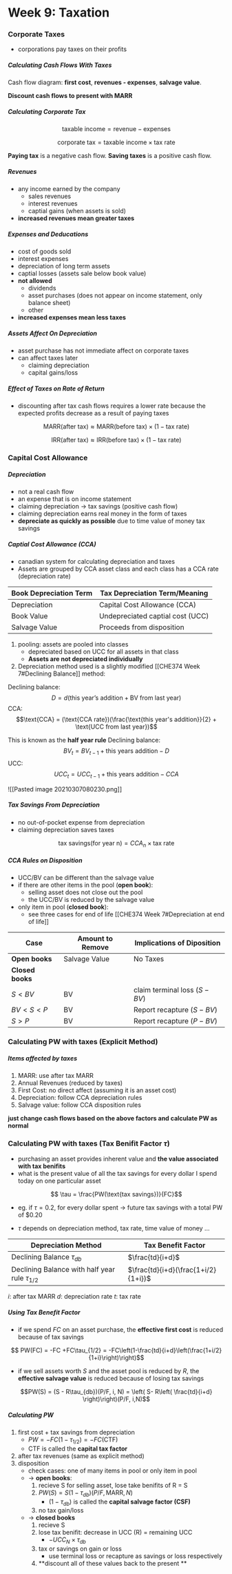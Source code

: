 # Week 9: Taxation

### Corporate Taxes
- corporations pay taxes on their profits 

##### Calculating Cash Flows With Taxes

Cash flow diagram: **first cost**, **revenues - expenses**, **salvage value**.

**Discount cash flows to present with MARR**


##### Calculating Corporate Tax

$$\text{taxable income} = \text{revenue} - \text{expenses}$$

$$\text{corporate tax} = \text{taxable income} \times \text{tax rate}$$

**Paying tax** is a negative cash flow. **Saving taxes** is a positive cash flow. 

##### Revenues

- any income earned by the company
	- sales revenues
	- interest revenues
	- captial gains (when assets is sold)
- **increased revenues mean greater taxes**

##### Expenses and Deducations

- cost of goods sold
- interest expenses
- depreciation of long term assets
- captial losses (assets sale below book value)
- **not allowed**
	- dividends
	- asset purchases (does not appear on income statement, only balance sheet)
	- other
- **increased expenses mean less taxes**

##### Assets Affect On Depreciation

- asset purchase has not immediate affect on corporate taxes
- can affect taxes later
	- claiming depreciation
	- capital gains/loss

##### Effect of Taxes on Rate of Return

- discounting after tax cash flows requires a lower rate because the expected profits decrease as a result of paying taxes

$$\text{MARR(after tax)} \approx \text{MARR(before tax)}\times(1- \text{tax rate})$$

$$\text{IRR(after tax)} \approx \text{IRR(before tax)}\times(1- \text{tax rate})$$

### Capital Cost Allowance

##### Depreciation

- not a real cash flow
- an expense that is on income statement
- claiming depreciation -> tax savings (positive cash flow)
- claiming depreciation earns real money in the form of taxes
- **depreciate as quickly as possible** due to time value of money tax savings 

##### Captial Cost Allowance (CCA)

- canadian system for calculating depreciation and taxes
- Assets are grouped by CCA asset class and each class has a CCA rate (depreciation rate)

|Book Depreciation Term|Tax Depreciation Term/Meaning|
|---|---|
|Depreciation|Capital Cost Allowance (CCA)|
|Book Value|Undepreciated captial cost (UCC)|
|Salvage Value|Proceeds from disposition|

1. pooling: assets are pooled into classes
	- depreciated based on UCC for all assets in that class
	- **Assets are not depreciated individually**
2. Depreciation method used is a slightly modified [[CHE374 Week 7#Declining Balance]] method:

Declining balance:
$$D = d(\text{this year's addition} + \text{BV from last year})$$
CCA:
$$\text{CCA} = (\text{CCA rate})(\frac{\text{this year's addition}}{2} + \text{UCC from last year})$$

This is known as the **half year rule**
Declining balance:
$$BV_t = BV_{t-1}+\text{this years addition} - D$$
UCC:
$$UCC_t = UCC_{t-1} + \text{this years addition}- CCA$$

![[Pasted image 20210307080230.png]]

##### Tax Savings From Depreciation

- no out-of-pocket expense from depreciation
- claiming depreciation saves taxes

$$ \text{tax savings(for year n)} = CCA_n\times\text{tax rate}$$

##### CCA Rules on Disposition

- UCC/BV can be different than the salvage value
- if there are other items in the pool (**open book**):
	- selling asset does not close out the pool
	- the UCC/BV is reduced by the salvage value
- only item in pool (**closed book**):
	- see three cases for end of life [[CHE374 Week 7#Depreciation at end of life]]

|Case|Amount to Remove|Implications of Diposition|
|---|---|---|
|**Open books**| Salvage Value |No Taxes|
|**Closed books**|
|$S<BV$| BV|claim terminal loss $(S-BV)$|
|$BV <S <P$|BV|Report recapture $(S-BV)$|
|$S>P$| BV| Report recapture $(P-BV)$|

### Calculating PW with taxes (Explicit Method)

##### Items affected by taxes

1. MARR: use after tax MARR
2. Annual Revenues (reduced by taxes)
3. First Cost: no direct affect (assuming it is an asset cost)
4. Depreciation: follow CCA depreciation rules
5. Salvage value: follow CCA disposition rules

**just change cash flows based on the above factors and calculate PW as normal**

### Calculating PW with taxes (Tax Benifit Factor $\tau$)

- purchasing an asset provides inherent value and **the value associated with tax benifits**
- what is the present value of all the tax savings for every dollar I spend today on one particular asset

$$ \tau = \frac{PW(\text{tax savings})}{FC}$$

- eg. if $\tau = 0.2$, for every dollar spent -> future tax savings with a total PW of $0.20

- $\tau$ depends on depreciation method, tax rate, time value of money ...

| Depreciation Method | Tax Benefit Factor |
| --- | --- |
| Declining Balance $\tau_{db}$| $\frac{td}{i+d}$ |
| Declining Balance with half year rule $\tau_{1/2}$|$\frac{td}{i+d}(\frac{1+i/2}{1+i})$|

$i$: after tax MARR
$d$: depreciation rate
$t$: tax rate

##### Using Tax Benefit Factor

- if we spend $FC$ on an asset purchase, the **effective first cost** is reduced because of tax savings
	
$$ PW(FC) = -FC +FC\tau_{1/2} = -FC\left(1-\frac{td}{i+d}\left(\frac{1+i/2}{1+i}\right)\right)$$

- if we sell assets worth $S$ and the asset pool is reduced by $R$, the **effective salvage value** is reduced because of losing tax savings

$$PW(S) = (S - R\tau_{db})(P/F, i, N) = \left( S- R\left( \frac{td}{i+d} \right)\right)(P/F, i,N)$$

##### Calculating PW

1. first cost + tax savings from depreciation
	- $PW = -FC(1-\tau_{1/2}) = -FC(\text{CTF})$
	- CTF is called the **capital tax factor**
2. after tax revenues (same as explicit method)
3. disposition
	- check cases: one of many items in pool or only item in pool
	- -> **open books**: 
		1. recieve S for selling asset, lose take benifits of R = S
		2. $PW(S) = S(1-\tau_{db})(P/F, \text{MARR}, N)$
			- $(1-\tau_{db})$ is called the **capital salvage factor (CSF)**
		3. no tax gain/loss
	- -> **closed books**
		1. recieve S
		2. lose tax benifit: decrease in UCC (R) = remaining UCC
			- $-UCC_{N} \times \tau_{db}$
		3. tax or savings on gain or loss
			- use terminal loss or recapture as savings or loss respectively
		4. **discount all of these values back to the present **


